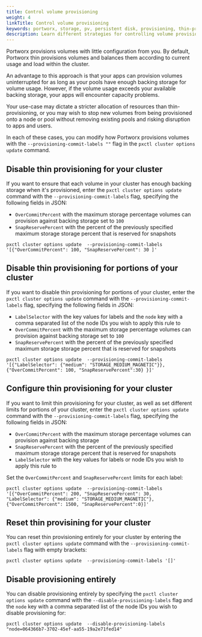 ```yaml
---
title: Control volume provisioning
weight: 4
linkTitle: Control volume provisioning
keywords: portworx, storage, pv, persistent disk, provisioning, thin-provisioning, thick-provisioning, over-provisioning
description: Learn different strategies for controlling volume provisioning
---
```


Portworx provisions volumes with little configuration from you. By default, Portworx thin provisions volumes and balances them according to current usage and load within the cluster.

An advantage to this approach is that your apps can provision volumes uninterrupted for as long as your pools have enough backing storage for volume usage. However, if the volume usage exceeds your available backing storage, your apps will encounter capacity problems.

Your use-case may dictate a stricter allocation of resources than thin-provisioning, or you may wish to stop new volumes from being provisioned onto a node or pool without removing existing pools and risking disruption to apps and users.

In each of these cases, you can modify how Portworx provisions volumes with the `--provisioning-commit-labels ""` flag in the `pxctl cluster options update` command.

## Disable thin provisioning for your cluster

If you want to ensure that each volume in your cluster has enough backing storage when it's provisioned, enter the `pxctl cluster options update` command with the `--provisioning-commit-labels` flag, specifying the following fields in JSON:

* `OverCommitPercent` with the maximum storage percentage volumes can provision against backing storage set to `100`
* `SnapReservePercent` with the percent of the previously specified maximum storage storage percent that is reserved for snapshots

```text
pxctl cluster options update  --provisioning-commit-labels '[{"OverCommitPercent": 100, "SnapReservePercent": 30 ]'
```

## Disable thin provisioning for portions of your cluster

If you want to disable thin provisioning for portions of your cluster, enter the `pxctl cluster options update` command with the `--provisioning-commit-labels` flag, specifying the following fields in JSON:

* `LabelSelector` with the key values for labels and the `node` key with a comma separated list of the node IDs you wish to apply this rule to
* `OverCommitPercent` with the maximum storage percentage volumes can provision against backing storage set to `100`
* `SnapReservePercent` with the percent of the previously specified maximum storage storage percent that is reserved for snapshots

```text
pxctl cluster options update  --provisioning-commit-labels '[{"LabelSelector": {"medium": "STORAGE_MEDIUM_MAGNETIC"}},{"OverCommitPercent": 100, "SnapReservePercent":30} }]'
```

## Configure thin provisioning for your cluster

If you want to limit thin provisioning for your cluster, as well as set different limits for portions of your cluster, enter the `pxctl cluster options update` command with the `--provisioning-commit-labels` flag, specifying the following fields in JSON:

* `OverCommitPercent` with the maximum storage percentage volumes can provision against backing storage
* `SnapReservePercent` with the percent of the previously specified maximum storage storage percent that is reserved for snapshots
* `LabelSelector` with the key values for labels or node IDs you wish to apply this rule to

Set the `OverCommitPercent` and `SnapReservePercent` limits for each label:

```text
pxctl cluster options update  --provisioning-commit-labels '[{"OverCommitPercent": 200, "SnapReservePercent": 30, "LabelSelector": {"medium": "STORAGE_MEDIUM_MAGNETIC"},{"OverCommitPercent": 1500, "SnapReservePercent":0}]'
```

## Reset thin provisining for your cluster

You can reset thin provisioning entirely for your cluster by entering the `pxctl cluster options update` command with the `--provisioning-commit-labels` flag with empty brackets:

```text
pxctl cluster options update  --provisioning-commit-labels '[]'
```

## Disable provisioning entirely

You can disable provisioning entirely by specifying the `pxctl cluster options update` command with the `--disable-provisioning-labels` flag and the `node` key with a comma separated list of the node IDs you wish to disable provisioning for:

```text
pxctl cluster options update  --disable-provisioning-labels "node=064366b7-3702-45ef-aa55-19a2e71fed14"
```
